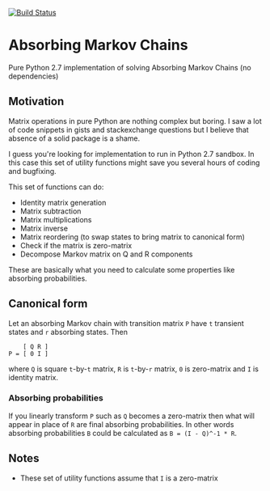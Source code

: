 [![Build Status](https://travis-ci.org/mkutny/absorbing-markov-chains.svg?branch=master)](https://travis-ci.org/mkutny/absorbing-markov-chains)

# Absorbing Markov Chains
Pure Python 2.7 implementation of solving Absorbing Markov Chains (no dependencies)

## Motivation
Matrix operations in pure Python are nothing complex but boring. I saw a lot of code snippets in gists and stackexchange questions but I believe that absence of a solid package is a shame.

I guess you're looking for implementation to run in Python 2.7 sandbox. In this case this set of utility functions might save you several hours of coding and bugfixing.

This set of functions can do:
* Identity matrix generation
* Matrix subtraction
* Matrix multiplications
* Matrix inverse
* Matrix reordering (to swap states to bring matrix to canonical form)
* Check if the matrix is zero-matrix
* Decompose Markov matrix on Q and R components

These are basically what you need to calculate some properties like absorbing probabilities.

## Canonical form
Let an absorbing Markov chain with transition matrix `P` have `t` transient states and `r` absorbing states. Then
```
    [ Q R ]
P = [ 0 I ]
```
where `Q` is square `t`-by-`t` matrix, `R` is `t`-by-`r` matrix, `0` is zero-matrix and `I` is identity matrix.

### Absorbing probabilities
If you linearly transform `P` such as `Q` becomes a zero-matrix then what will appear in place of `R` are final absorbing probabilities.
In other words absorbing probabilities `B` could be calculated as `B = (I - Q)^-1 * R`.

## Notes
* These set of utility functions assume that `I` is a zero-matrix
